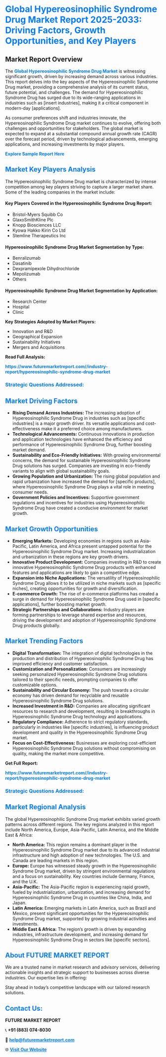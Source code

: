 <h1 style="color: #007BFF;">Global Hypereosinophilic Syndrome Drug Market Report 2025-2033: Driving Factors, Growth Opportunities, and Key Players</h1>

<section id="overview">
<h2>Market Report Overview</h2>
<p>The <a href="https://www.futuremarketreport.com//industry-report/hypereosinophilic-syndrome-drug-market" style="color: #007BFF; text-decoration: none;"><strong>Global Hypereosinophilic Syndrome Drug Market</strong></a> is witnessing significant growth, driven by increasing demand across various industries. This report delves into the key aspects of the Hypereosinophilic Syndrome Drug market, providing a comprehensive analysis of its current status, future potential, and challenges. The demand for Hypereosinophilic Syndrome Drug has surged due to its wide-ranging applications in industries such as [insert industries], making it a critical component in modern-day [applications].</p>
<p>As consumer preferences shift and industries innovate, the Hypereosinophilic Syndrome Drug market continues to evolve, offering both challenges and opportunities for stakeholders. The global market is expected to expand at a substantial compound annual growth rate (CAGR) over the forecast period, driven by technological advancements, emerging applications, and increasing investments by major players.</p>
</section>

<section id="overview">
<p><a href="https://www.futuremarketreport.com//request-sample/reportId=53267" style="color: #007BFF; text-decoration: none;"><strong>Explore Sample Report Here</strong></a></p>
</section>

<section id="key-players">
<h2 style="color: #007BFF;">Market Key Players Analysis</h2>
<p>The Hypereosinophilic Syndrome Drug market is characterized by intense competition among key players striving to capture a larger market share. Some of the leading companies in the market include:</p>
<h4>Key Players Covered in the Hypereosinophilic Syndrome Drug Report:</h4>
<ul><li>Bristol-Myers Squibb Co</li><li>GlaxoSmithKline Plc</li><li>Knopp Biosciences LLC</li><li>Kyowa Hakko Kirin Co Ltd</li><li>Stemline Therapeutics Inc</li></ul>
<h4>Hypereosinophilic Syndrome Drug Market Segmentation by Type:</h4>
<ul><li>Benralizumab</li><li>Dasatinib</li><li>Dexpramipexole Dihydrochloride</li><li>Mepolizumab</li><li>Others</li></ul>

<h4>Hypereosinophilic Syndrome Drug Market Segmentation by Application:</h4>
<ul><li>Research Center</li><li>Hospital</li><li>Clinic</li></ul>
<p><strong>Key Strategies Adopted by Market Players:</strong></p>
<ul>
<li>Innovation and R&D</li>
<li>Geographical Expansion</li>
<li>Sustainability Initiatives</li>
<li>Mergers and Acquisitions</li>
</ul>
</section>

<section>
<p><strong>Read Full Analysis: </strong></p><a href="https://www.futuremarketreport.com//industry-report/hypereosinophilic-syndrome-drug-market" style="color: #007BFF; text-decoration: none;"><strong>https://www.futuremarketreport.com//industry-report/hypereosinophilic-syndrome-drug-market</strong></a>
<h3 style="color: #007BFF;">Strategic Questions Addressed:</h3>
</section>

<section id="driving-factors">
<h2 style="color: #007BFF;">Market Driving Factors</h2>
<ul>
<li><strong>Rising Demand Across Industries:</strong> The increasing adoption of Hypereosinophilic Syndrome Drug in industries such as [specific industries] is a major growth driver. Its versatile applications and cost-effectiveness make it a preferred choice among manufacturers.</li>
<li><strong>Technological Advancements:</strong> Continuous innovations in production and application technologies have enhanced the efficiency and performance of Hypereosinophilic Syndrome Drug, further boosting market demand.</li>
<li><strong>Sustainability and Eco-Friendly Initiatives:</strong> With growing environmental concerns, the demand for sustainable Hypereosinophilic Syndrome Drug solutions has surged. Companies are investing in eco-friendly variants to align with global sustainability goals.</li>
<li><strong>Growing Population and Urbanization:</strong> The rising global population and rapid urbanization have increased the demand for [specific products], where Hypereosinophilic Syndrome Drug plays a vital role in meeting consumer needs.</li>
<li><strong>Government Policies and Incentives:</strong> Supportive government regulations and incentives for industries using Hypereosinophilic Syndrome Drug have created a conducive environment for market growth.</li>
</ul>
</section>

<section id="growth-opportunities">
<h2 style="color: #007BFF;">Market Growth Opportunities</h2>
<ul>
<li><strong>Emerging Markets:</strong> Developing economies in regions such as Asia-Pacific, Latin America, and Africa present untapped potential for the Hypereosinophilic Syndrome Drug market. Increasing industrialization and urbanization in these regions are key growth drivers.</li>
<li><strong>Innovative Product Development:</strong> Companies investing in R&D to create innovative Hypereosinophilic Syndrome Drug products with enhanced features and applications are likely to gain a competitive edge.</li>
<li><strong>Expansion into Niche Applications:</strong> The versatility of Hypereosinophilic Syndrome Drug allows it to be utilized in niche markets such as [specific niches], creating opportunities for growth and diversification.</li>
<li><strong>E-commerce Growth:</strong> The rise of e-commerce platforms has created a surge in demand for Hypereosinophilic Syndrome Drug used in [specific applications], further boosting market growth.</li>
<li><strong>Strategic Partnerships and Collaborations:</strong> Industry players are forming partnerships to leverage shared expertise and resources, driving the development and adoption of Hypereosinophilic Syndrome Drug products globally.</li>
</ul>
</section>

<section id="trending-factors">
<h2 style="color: #007BFF;">Market Trending Factors</h2>
<ul>
<li><strong>Digital Transformation:</strong> The integration of digital technologies in the production and distribution of Hypereosinophilic Syndrome Drug has improved efficiency and customer satisfaction.</li>
<li><strong>Customization and Personalization:</strong> Consumers are increasingly seeking personalized Hypereosinophilic Syndrome Drug solutions tailored to their specific needs, prompting companies to offer customizable options.</li>
<li><strong>Sustainability and Circular Economy:</strong> The push towards a circular economy has driven demand for recyclable and reusable Hypereosinophilic Syndrome Drug solutions.</li>
<li><strong>Increased Investment in R&D:</strong> Companies are allocating significant resources to research and development, resulting in breakthroughs in Hypereosinophilic Syndrome Drug technology and applications.</li>
<li><strong>Regulatory Compliance:</strong> Adherence to strict regulatory standards, particularly in industries like [specific industries], is influencing product development and quality in the Hypereosinophilic Syndrome Drug market.</li>
<li><strong>Focus on Cost-Effectiveness:</strong> Businesses are exploring cost-efficient Hypereosinophilic Syndrome Drug solutions without compromising on quality, making the market more competitive.</li>
</ul>
</section>

<section>
<p><strong>Get Full Report: </strong></p><a href="https://www.futuremarketreport.com//industry-report/hypereosinophilic-syndrome-drug-market" style="color: #007BFF; text-decoration: none;"><strong>https://www.futuremarketreport.com//industry-report/hypereosinophilic-syndrome-drug-market</strong></a>
<h3 style="color: #007BFF;">Strategic Questions Addressed:</h3>
</section>


<section id="regional-analysis">
<h2 style="color: #007BFF;">Market Regional Analysis</h2>
<p>The global Hypereosinophilic Syndrome Drug market exhibits varied growth patterns across different regions. The key regions analyzed in this report include North America, Europe, Asia-Pacific, Latin America, and the Middle East & Africa:</p>
<ul>
<li><strong>North America:</strong> This region remains a dominant player in the Hypereosinophilic Syndrome Drug market due to its advanced industrial infrastructure and high adoption of new technologies. The U.S. and Canada are leading markets in this region.</li>
<li><strong>Europe:</strong> Europe has witnessed steady growth in the Hypereosinophilic Syndrome Drug market, driven by stringent environmental regulations and a focus on sustainability. Key countries include Germany, France, and the U.K.</li>
<li><strong>Asia-Pacific:</strong> The Asia-Pacific region is experiencing rapid growth, fueled by industrialization, urbanization, and increasing demand for Hypereosinophilic Syndrome Drug in countries like China, India, and Japan.</li>
<li><strong>Latin America:</strong> Emerging markets in Latin America, such as Brazil and Mexico, present significant opportunities for the Hypereosinophilic Syndrome Drug market, supported by growing industrial activities and investments.</li>
<li><strong>Middle East & Africa:</strong> The region’s growth is driven by expanding industries, infrastructure development, and increasing demand for Hypereosinophilic Syndrome Drug in sectors like [specific sectors].</li>
</ul>
</section>

<footer>
<h2 style="color: #007BFF;">About FUTURE MARKET REPORT</h2>
<p>We are a trusted name in market research and advisory services, delivering actionable insights and strategic support to businesses across diverse industries. Our expertise lies in offering:</p>

<p>Stay ahead in today’s competitive landscape with our tailored research solutions.</p>

<h2 style="color: #007BFF;">Contact Us:</h2>
<p><strong>FUTURE MARKET REPORT</strong></p>
<p>📞 <strong>+91 (883) 074-8030</strong></p>
<p>📧 <strong><a href="mailto:help@futuremarketreport.com" style="color: #007BFF;">help@futuremarketreport.com</a></strong></p>
<p>🌐 <strong><a href="https://www.futuremarketreport.com/" style="color: #007BFF;">Visit Our Website</a></strong></p>
</footer>